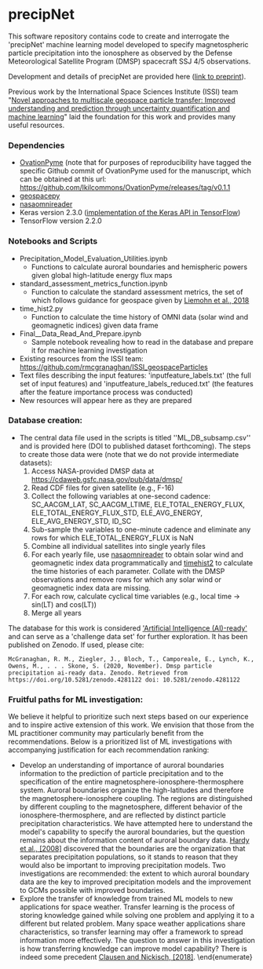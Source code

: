 # precipNet

This software repository contains code to create and interrogate the 'precipNet' machine learning model developed to specify magnetospheric particle precipitation into the ionosphere as observed by the Defense Meteorological Satellite Program (DMSP) spacecraft SSJ 4/5 observations. 

Development and details of precipNet are provided here ([link to preprint](https://arxiv.org/abs/2011.10117)). 

Previous work by the International Space Sciences Institute (ISSI) team "[Novel approaches to multiscale geospace particle transfer: Improved understanding and prediction through uncertainty quantification and machine learning](https://www.issibern.ch/teams/multigeopartransfer)" laid the foundation for this work and provides many useful resources.

### Dependencies
- [OvationPyme](https://github.com/lkilcommons/OvationPyme) (note that for purposes of reproducibility have tagged the specific Github commit of OvationPyme used for the manuscript, which can be obtained at this url: https://github.com/lkilcommons/OvationPyme/releases/tag/v0.1.1
- [geospacepy](https://github.com/lkilcommons/geospacepy-lite)
- [nasaomnireader](https://github.com/lkilcommons/nasaomnireader)
- Keras version 2.3.0 ([implementation of the Keras API in TensorFlow](https://www.tensorflow.org/api_docs/python/tf/keras))
- TensorFlow version 2.2.0

### Notebooks and Scripts
- Precipitation_Model_Evaluation_Utilities.ipynb
    - Functions to calculate auroral boundaries and hemispheric powers given global high-latitude energy flux maps 
- standard_assessment_metrics_function.ipynb
    - Function to calculate the standard assessment metrics, the set of which follows guidance for geospace given by [Liemohn et al., 2018](https://agupubs.onlinelibrary.wiley.com/doi/full/10.1029/2018SW002067)
- time_hist2.py
    - Function to calculate the time history of OMNI data (solar wind and geomagnetic indices) given data frame 
- Final__Data_Read_And_Prepare.ipynb
    - Sample notebook revealing how to read in the database and prepare it for machine learning investigation
- Existing resources from the ISSI team: https://github.com/rmcgranaghan/ISSI_geospaceParticles
- Text files describing the input features: 'inputfeature_labels.txt' (the full set of input features) and 'inputfeature_labels_reduced.txt' (the features after the feature importance process was conducted)
- New resources will appear here as they are prepared

### Database creation: 
- The central data file used in the scripts is titled ''ML_DB_subsamp.csv'' and is provided here (DOI to published dataset forthcoming). The steps to create those data were (note that we do not provide intermediate datasets): 
    1. Access NASA-provided DMSP data at https://cdaweb.gsfc.nasa.gov/pub/data/dmsp/
    2. Read CDF files for given satellite (e.g., F-16)
    3. Collect the following variables at one-second cadence: SC_AACGM_LAT, SC_AACGM_LTIME, ELE_TOTAL_ENERGY_FLUX, ELE_TOTAL_ENERGY_FLUX_STD, ELE_AVG_ENERGY, ELE_AVG_ENERGY_STD, ID_SC
    4. Sub-sample the variables to one-minute cadence and eliminate any rows for which ELE_TOTAL_ENERGY_FLUX is NaN
    5. Combine all individual satellites into single yearly files
    6. For each yearly file, use [nasaomnireader](https://github.com/lkilcommons/nasaomnireader) to obtain solar wind and geomagnetic index data programmatically and [timehist2](https://github.com/rmcgranaghan/ISSI_geospaceParticles/blob/master/time_hist2.py) to calculate the time histories of each parameter. Collate with the DMSP observations and remove rows for which any solar wind or geomagnetic index data are missing. 
    7. For each row, calculate cyclical time variables (e.g., local time -> sin(LT) and cos(LT))
    8. Merge all years
    
The database for this work is considered ['Artificial Intelligence (AI)-ready'](https://github.com/rmcgranaghan/data_science_tools_and_resources/wiki/Curated-Reference%7CChallenge-Data-Sets) and can serve as a 'challenge data set' for further exploration. It has been published on Zenodo. If used, please cite:
   
    McGranaghan, R. M., Ziegler, J., Bloch, T., Camporeale, E., Lynch, K., Owens, M., . . . Skone, S. (2020, November). Dmsp particle precipitation ai-ready data. Zenodo. Retrieved from https://doi.org/10.5281/zenodo.4281122 doi: 10.5281/zenodo.4281122
    
    
### Fruitful paths for ML investigation:
We believe it helpful to prioritize such next steps based on our experience and to inspire active extension of this work. We envision that those from the ML practitioner community may particularly benefit from the recommendations. Below is a prioritized list of ML investigations with accompanying justification for each recommendation ranking: 
- Develop an understanding of importance of auroral boundaries information to the prediction of particle precipitation and to the specification of the entire magnetosphere-ionosphere-thermosphere system. Auroral boundaries organize the high-latitudes and therefore the magnetosphere-ionosphere coupling. The regions are distinguished by different coupling to the magnetosphere, different behavior of the ionosphere-thermosphere, and are reflected by distinct particle precipitation characteristics. We have attempted here to understand the model's capability to specify the auroral boundaries, but the question remains about the information content of auroral boundary data. [Hardy et al., [2008]](https://agupubs.onlinelibrary.wiley.com/doi/full/10.1029/2007JA012746) discovered that the boundaries are the organization that separates precipitation populations, so it stands to reason that they would also be important to improving precipitation models. Two investigations are recommended: the extent to which auroral boundary data are the key to improved precipitation models and the improvement to GCMs possible with improved boundaries. 
- Explore the transfer of knowledge from trained ML models to new applications for space weather. Transfer learning is the process of storing knowledge gained while solving one problem and applying it to a different but related problem. Many space weather applications share characteristics, so transfer learning may offer a framework to spread information more effectively. The question to answer in this investigation is how transferring knowledge can improve model capability? There is indeed some precedent [Clausen and Nickisch, [2018]](https://agupubs.onlinelibrary.wiley.com/doi/full/10.1029/2018JA025274).
\end{enumerate}
